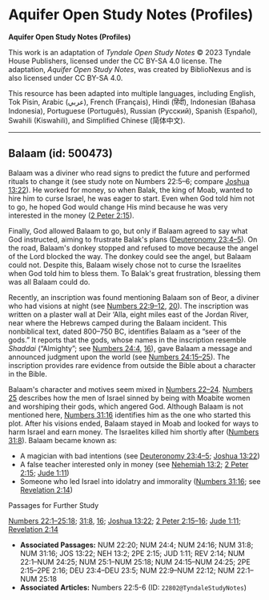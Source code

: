 # Aquifer Open Study Notes (Profiles)

**Aquifer Open Study Notes (Profiles)**

This work is an adaptation of *Tyndale Open Study Notes* © 2023 Tyndale House Publishers, licensed under the CC BY\-SA 4\.0 license. The adaptation, *Aquifer Open Study Notes*, was created by BiblioNexus and is also licensed under CC BY\-SA 4\.0\.

This resource has been adapted into multiple languages, including English, Tok Pisin, Arabic (عربي), French (Français), Hindi (हिंदी), Indonesian (Bahasa Indonesia), Portuguese (Português), Russian (Русский), Spanish (Español), Swahili (Kiswahili), and Simplified Chinese (简体中文).



--------------------------------

## Balaam (id: 500473)

Balaam was a diviner who read signs to predict the future and performed rituals to change it (see study note on Numbers 22:5–6; compare [Joshua 13:22](https://ref.ly/Josh13:22)). He worked for money, so when Balak, the king of Moab, wanted to hire him to curse Israel, he was eager to start. Even when God told him not to go, he hoped God would change His mind because he was very interested in the money ([2 Peter 2:15](https://ref.ly/2Pet2:15)).

Finally, God allowed Balaam to go, but only if Balaam agreed to say what God instructed, aiming to frustrate Balak's plans ([Deuteronomy 23:4–5](https://ref.ly/Deut23:4-Deut23:5)). On the road, Balaam's donkey stopped and refused to move because the angel of the Lord blocked the way. The donkey could see the angel, but Balaam could not. Despite this, Balaam wisely chose not to curse the Israelites when God told him to bless them. To Balak's great frustration, blessing them was all Balaam could do.

Recently, an inscription was found mentioning Balaam son of Beor, a diviner who had visions at night (see [Numbers 22:9–12](https://ref.ly/Num22:9-Num22:12), [20](https://ref.ly/Num22:20)). The inscription was written on a plaster wall at Deir ‘Alla, eight miles east of the Jordan River, near where the Hebrews camped during the Balaam incident. This nonbiblical text, dated 800–750 BC, identifies Balaam as a “seer of the gods.” It reports that the gods, whose names in the inscription resemble *Shaddai* (“Almighty”; see [Numbers 24:4](https://ref.ly/Num24:4), [16](https://ref.ly/Num24:16)), gave Balaam a message and announced judgment upon the world (see [Numbers 24:15–25](https://ref.ly/Num24:15-Num24:25)). The inscription provides rare evidence from outside the Bible about a character in the Bible.

Balaam's character and motives seem mixed in [Numbers 22–24](https://ref.ly/Num22:1-Num24:25). [Numbers 25](https://ref.ly/Num25:1-Num25:18) describes how the men of Israel sinned by being with Moabite women and worshiping their gods, which angered God. Although Balaam is not mentioned here, [Numbers 31:16](https://ref.ly/Num31:16) identifies him as the one who started this plot. After his visions ended, Balaam stayed in Moab and looked for ways to harm Israel and earn money. The Israelites killed him shortly after ([Numbers 31:8](https://ref.ly/Num31:8)). Balaam became known as: 

* A magician with bad intentions (see [Deuteronomy 23:4–5](https://ref.ly/Deut23:4-Deut23:5); [Joshua 13:22](https://ref.ly/Josh13:22))
* A false teacher interested only in money (see [Nehemiah 13:2](https://ref.ly/Neh13:2); [2 Peter 2:15](https://ref.ly/2Pet2:15); [Jude 1:11](https://ref.ly/Jude1:11))
* Someone who led Israel into idolatry and immorality ([Numbers 31:16](https://ref.ly/Num31:16); see [Revelation 2:14](https://ref.ly/Rev2:14))

Passages for Further Study

[Numbers 22:1–25:18](https://ref.ly/Num22:1-Num25:18); [31:8](https://ref.ly/Num31:8), [16](https://ref.ly/Num31:16); [Joshua 13:22](https://ref.ly/Josh13:22); [2 Peter 2:15–16](https://ref.ly/2Pet2:15-2Pet2:16); [Jude 1:11](https://ref.ly/Jude1:11); [Revelation 2:14](https://ref.ly/Rev2:14)

* **Associated Passages:** NUM 22:20; NUM 24:4; NUM 24:16; NUM 31:8; NUM 31:16; JOS 13:22; NEH 13:2; 2PE 2:15; JUD 1:11; REV 2:14; NUM 22:1–NUM 24:25; NUM 25:1–NUM 25:18; NUM 24:15–NUM 24:25; 2PE 2:15–2PE 2:16; DEU 23:4–DEU 23:5; NUM 22:9–NUM 22:12; NUM 22:1–NUM 25:18
* **Associated Articles:** Numbers 22:5-6 (ID: `22802@TyndaleStudyNotes`)

